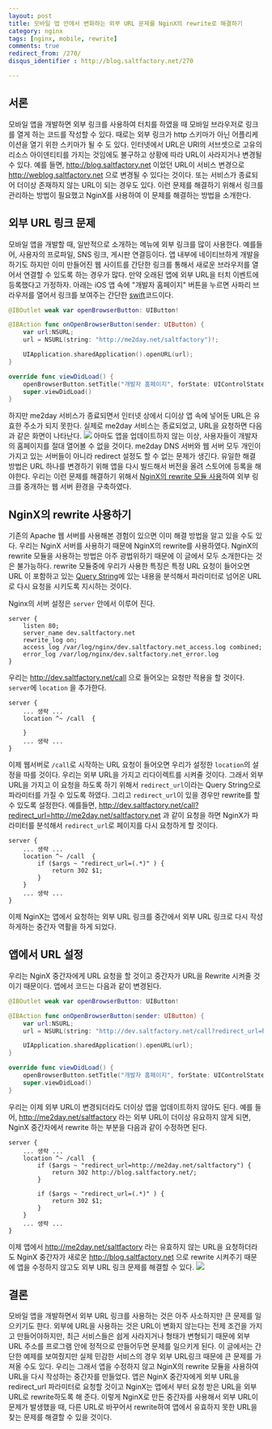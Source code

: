 ```yaml
---
layout: post
title: 모바일 앱 안에서 변화하는 외부 URL 문제를 NginX의 rewrite로 해결하기
category: nginx
tags: [nginx, mobile, rewrite]
comments: true
redirect_from: /270/
disqus_identifier : http://blog.saltfactory.net/270

---
```


## 서론

모바일 앱을 개발하면 외부 링크를 사용하여 터치를 하였을 때 모바일 브라우저로 링크를 열게 하는 코드를 작성할 수 있다. 때로는 외부 링크가 http 스키마가 아닌 어플리케이션을 열기 위한 스키마가 될 수 도 있다. 인터넷에서 URL은 URI의 서브셋으로 고유의 리소스 아이덴티티를 가지는 것임에도 불구하고 상황에 따라 URL이 사라지거나 변경될 수 있다. 예를 들면, http://blog.saltfactory.net 이었던 URL이 서비스 변경으로 http://weblog.saltfactory.net 으로 변경될 수 있다는 것이다. 또는 서비스가 종료되어 더이상 존재하지 않는 URL이 되는 경우도 있다. 이런 문제를 해결하기 위해서 링크를 관리하는 방법이 필요했고 NginX를 사용하여 이 문제를 해결하는 방법을 소개한다.

<!--more-->

## 외부 URL 링크 문제

모바일 앱을 개발할 때, 일반적으로 소개하는 메뉴에 외부 링크를 많이 사용한다. 예를들어, 사용자의 프로파일, SNS 링크, 게시판 연결등이다. 앱 내부에 네이티브하게 개발을 하기도 하지만 이미 만들어진 웹 사이트를 간단한 링크를 통해서 새로운 브라우저를 열어서 연결할 수 있도록 하는 경우가 많다. 만약 오래된 앱에 외부 URL을 터치 이벤트에 등록했다고 가정하자. 아래는 iOS 앱 속에 "개발자 홈페이지" 버튼을 누르면 사파리 브라우저를 열어서 링크를 보여주는 간단한 [swift](https://developer.apple.com/swift/)코드이다.


```swift
@IBOutlet weak var openBrowserButton: UIButton!

@IBAction func onOpenBrowserButton(sender: UIButton) {
	var url:NSURL;
	url = NSURL(string: "http://me2day.net/saltfactory")!;

	UIApplication.sharedApplication().openURL(url);
}

override func viewDidLoad() {
	openBrowserButton.setTitle("개발자 홈페이지", forState: UIControlState.Normal);
	super.viewDidLoad()
}
```

하지만 me2day 서비스가 종료되면서 인터넷 상에서 디이상 앱 속에 넣어둔 URL은 유효한 주소가 되지 못한다. 실제로 me2day 서비스는 종료되었고, URL을 요청하면 다음과 같은 화면이 나타난다.
![](http://asset.blog.hibrainapps.net/saltfactory/images/c3e8f451-46b0-47cc-8200-3c5277eff664)
아마도 앱을 업데이트하지 않는 이상, 사용자들이 개발자의 홈페이지를 절대 열어볼 수 없을 것이다. me2day DNS 서버와 웹 서버 모두 개인이 가지고 있는 서버들이 아니라 redirect 설정도 할 수 없는 문제가 생긴다. 유일한 해결 방법은 URL 하나를 변경하기 위해 앱을 다시 빌드해서 버전을 올려 스토어에 등록을 해야한다. 우리는 이런 문제를 해결하기 위해서 [NginX의 rewrite 모듈 사용](http://nginx.org/en/docs/http/ngx_http_rewrite_module.html)하여 외부 링크를 중개하는 웹 서버 환경을 구축하였다.

## NginX의 rewrite 사용하기

기존의 Apache 웹 서버를 사용해본 경험이 있으면 이미 해결 방법을 알고 있을 수도 있다. 우리는 NginX 서버를 사용하기 때문에 NginX의 rewrite를 사용하였다. NginX의 rewrite 모듈을 사용하는 방법은 아주 광법위하기 때문에 이 글에서 모두 소개한다는 것은 불가능하다. rewrite 모듈중에 우리가 사용한 특징은 특정 URL 요청이 들어오면 URL 이 포함하고 있는 [Query String](http://en.wikipedia.org/wiki/Query_string)에 있는 내용을 분석해서 파라미터로 넘어온 URL로 다시 요청을 시키도록 지시하는 것이다.

Nginx의 서버 설정은 `server` 안에서 이루어 진다.

```
server {
	listen 80;
	server_name dev.saltfactory.net
	rewrite_log on;
	access_log /var/log/nginx/dev.saltfactory.net_access.log combined;
	error_log /var/log/nginx/dev.saltfactory.net_error.log
}
```

우리는 http://dev.saltfactory.net/call 으로 들어오는 요청만 적용을 할 것이다. `server`에 `location` 을 추가한다.

```
server {
	... 생략 ...
	location ^~ /call  {

	}
	... 생략 ...
}
```

이제 웹서버로 `/call`로 시작하는 URL 요청이 들어오면 우리가 설정한 `location`의 설정을 따를 것이다. 우리는 외부 URL을 가지고 리다이렉트를 시켜줄 것이다. 그래서 외부 URL을 가지고 이 요청을 하도록 하기 위해서 `redirect_url`이라는 Query String으로 파라미터를 가질 수 있도록 하였다. 그리고 `redirect_url`이 있을 경우만 rewrite를 할 수 있도록 설정한다. 예를들면, http://dev.saltfactory.net/call?redirect_url=http://me2day.net/saltfactory.net 과 같이 요청을 하면 NginX가 파라미터를 분석해서 `redirect_url`로 페이지를 다시 요청하게 할 것이다.

```
server {
	... 생략 ...
	location ^~ /call  {
		if ($args ~ "redirect_url=(.*)" ) {
			return 302 $1;
		}
	}
	... 생략 ...
}
```

이제 NginX는 앱에서 요청하는 외부 URL 링크를 중간에서 외부 URL 링크로 다시 작성하게하는 중간자 역활을 하게 되었다.

## 앱에서 URL 설정

우리는 NginX 중간자에게 URL 요청을 할 것이고 중간자가 URL을 Rewrite 시켜줄 것이기 때문이다. 앱에서 코드는 다음과 같이 변경된다.

```swift
@IBOutlet weak var openBrowserButton: UIButton!

@IBAction func onOpenBrowserButton(sender: UIButton) {
	var url:NSURL;
	url = NSURL(string: "http://dev.saltfactory.net/call?redirect_url=http://me2day.net/saltfactory")!;

	UIApplication.sharedApplication().openURL(url);
}

override func viewDidLoad() {
	openBrowserButton.setTitle("개발자 홈페이지", forState: UIControlState.Normal);
	super.viewDidLoad()
}
```

우리는 이제 외부 URL이 변경되더라도 더이상 앱을 업데이트하지 않아도 된다. 예를 들어, http://me2day.net/saltfactory 라는 외부 URL이 더이상 유요하지 않게 되면, NginX 중간자에서 rewrite 하는 부분을 다음과 같이 수정하면 된다.

```
server {
	... 생략 ...
	location ^~ /call  {
		if ($args ~ "redirect_url=http://me2day.net/saltfactory") {
			return 302 http://blog.saltfactory.net/;
		}

		if ($args ~ "redirect_url=(.*)" ) {
			return 302 $1;
		}
	}
	... 생략 ...
}
```

이제 앱에서 http://me2day.net/saltfactory 라는 유효하지 않는 URL을 요청하더라도 NginX 중간자가 새로운 http://blog.saltfactory.net 으로 rewrite 시켜주기 때문에 앱을 수정하지 않고도 외부 URL 링크 문제를 해결할 수 있다.
![](http://asset.blog.hibrainapps.net/saltfactory/images/7683239e-4dac-4b74-95ae-87fb40727d56)

## 결론

모바일 앱을 개발하면서 외부 URL 링크를 사용하는 것은 아주 사소하지만 큰 문제를 일으키기도 한다. 외부에 URL을 사용하는 것은 URL이 변화지 않는다는 전제 조건을 가지고 만들어야하지만, 최근 서비스들은 쉽게 사라지거나 형태가 변형되기 때문에 외부 URL 주소를 프로그램 안에 정적으로 만들어두면 문제를 일으키게 된다. 이 글에서는 간단한 예제를 보여줬지만 실제 민감한 서비스의 경우 외부 URL링크 때문에 큰 문제를 가져올 수도 있다. 우리는 그래서 앱을 수정하지 않고 NginX의 rewrite 모듈을 사용하여 URL을 다시 작성하는 중간자를 만들었다. 앱은 NginX 중간자에게 외부 URL을 redirect_url 파라미터로 요청할 것이고 NginX는 앱에서 부터 요청 받은 URL을 외부 URL로 rewrite하도록 해 준다. 이렇게 NginX로 만든 중간자를 사용해서 외부 URL이 문제가 발생했을 때, 다른 URL로 바꾸어서 rewrite하여 앱에서 유효하지 못한 URL을 찾는 문제를 해결할 수 있을 것이다.


